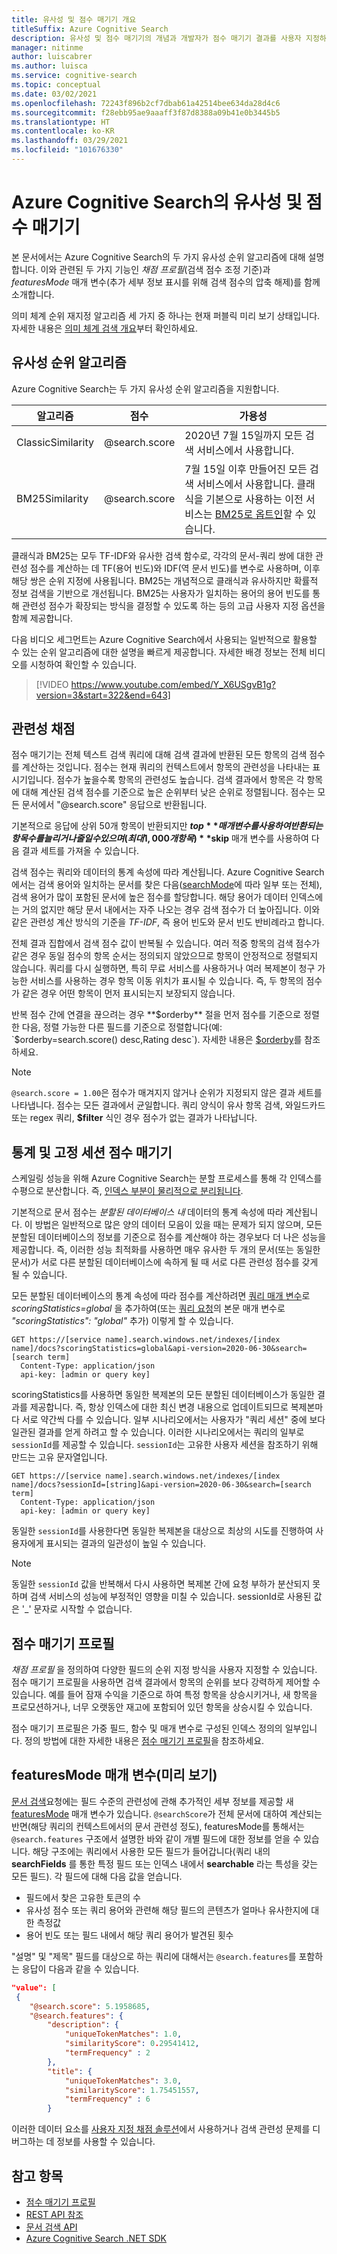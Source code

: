 ```yaml
---
title: 유사성 및 점수 매기기 개요
titleSuffix: Azure Cognitive Search
description: 유사성 및 점수 매기기의 개념과 개발자가 점수 매기기 결과를 사용자 지정하기 위해 수행할 수 있는 작업을 설명합니다.
manager: nitinme
author: luiscabrer
ms.author: luisca
ms.service: cognitive-search
ms.topic: conceptual
ms.date: 03/02/2021
ms.openlocfilehash: 72243f896b2cf7dbab61a42514bee634da28d4c6
ms.sourcegitcommit: f28ebb95ae9aaaff3f87d8388a09b41e0b3445b5
ms.translationtype: HT
ms.contentlocale: ko-KR
ms.lasthandoff: 03/29/2021
ms.locfileid: "101676330"
---
```

# <a name="similarity-and-scoring-in-azure-cognitive-search"></a>Azure Cognitive Search의 유사성 및 점수 매기기

본 문서에서는 Azure Cognitive Search의 두 가지 유사성 순위 알고리즘에 대해 설명합니다. 이와 관련된 두 가지 기능인 *채점 프로필*(검색 점수 조정 기준)과 *featuresMode* 매개 변수(추가 세부 정보 표시를 위해 검색 점수의 압축 해제)를 함께 소개합니다. 

의미 체계 순위 재지정 알고리즘 세 가지 중 하나는 현재 퍼블릭 미리 보기 상태입니다. 자세한 내용은 [의미 체계 검색 개요](semantic-search-overview.md)부터 확인하세요.

## <a name="similarity-ranking-algorithms"></a>유사성 순위 알고리즘

Azure Cognitive Search는 두 가지 유사성 순위 알고리즘을 지원합니다.

| 알고리즘 | 점수 | 가용성 |
|-----------|-------|--------------|
| ClassicSimilarity | @search.score | 2020년 7월 15일까지 모든 검색 서비스에서 사용합니다. |
| BM25Similarity | @search.score | 7월 15일 이후 만들어진 모든 검색 서비스에서 사용합니다. 클래식을 기본으로 사용하는 이전 서비스는 [BM25로 옵트인](index-ranking-similarity.md)할 수 있습니다. |

클래식과 BM25는 모두 TF-IDF와 유사한 검색 함수로, 각각의 문서-쿼리 쌍에 대한 관련성 점수를 계산하는 데 TF(용어 빈도)와 IDF(역 문서 빈도)를 변수로 사용하며, 이후 해당 쌍은 순위 지정에 사용됩니다. BM25는 개념적으로 클래식과 유사하지만 확률적 정보 검색을 기반으로 개선됩니다. BM25는 사용자가 일치하는 용어의 용어 빈도를 통해 관련성 점수가 확장되는 방식을 결정할 수 있도록 하는 등의 고급 사용자 지정 옵션을 함께 제공합니다.

다음 비디오 세그먼트는 Azure Cognitive Search에서 사용되는 일반적으로 활용할 수 있는 순위 알고리즘에 대한 설명을 빠르게 제공합니다. 자세한 배경 정보는 전체 비디오를 시청하여 확인할 수 있습니다.

> [!VIDEO https://www.youtube.com/embed/Y_X6USgvB1g?version=3&start=322&end=643]

## <a name="relevance-scoring"></a>관련성 채점

점수 매기기는 전체 텍스트 검색 쿼리에 대해 검색 결과에 반환된 모든 항목의 검색 점수를 계산하는 것입니다. 점수는 현재 쿼리의 컨텍스트에서 항목의 관련성을 나타내는 표시기입니다. 점수가 높을수록 항목의 관련성도 높습니다. 검색 결과에서 항목은 각 항목에 대해 계산된 검색 점수를 기준으로 높은 순위부터 낮은 순위로 정렬됩니다. 점수는 모든 문서에서 "@search.score" 응답으로 반환됩니다.

기본적으로 응답에 상위 50개 항목이 반환되지만 **$top** 매개 변수를 사용하여 반환되는 항목 수를 늘리거나 줄일 수 있으며(최대 1,000개 항목) **$skip** 매개 변수를 사용하여 다음 결과 세트를 가져올 수 있습니다.

검색 점수는 쿼리와 데이터의 통계 속성에 따라 계산됩니다. Azure Cognitive Search에서는 검색 용어와 일치하는 문서를 찾은 다음([searchMode](/rest/api/searchservice/search-documents#query-parameters)에 따라 일부 또는 전체), 검색 용어가 많이 포함된 문서에 높은 점수를 할당합니다. 해당 용어가 데이터 인덱스에는 거의 없지만 해당 문서 내에서는 자주 나오는 경우 검색 점수가 더 높아집니다. 이와 같은 관련성 계산 방식의 기준을 *TF-IDF*, 즉 용어 빈도와 문서 빈도 반비례라고 합니다.

전체 결과 집합에서 검색 점수 값이 반복될 수 있습니다. 여러 적중 항목의 검색 점수가 같은 경우 동일 점수의 항목 순서는 정의되지 않았으므로 항목이 안정적으로 정렬되지 않습니다. 쿼리를 다시 실행하면, 특히 무료 서비스를 사용하거나 여러 복제본이 청구 가능한 서비스를 사용하는 경우 항목 이동 위치가 표시될 수 있습니다. 즉, 두 항목의 점수가 같은 경우 어떤 항목이 먼저 표시되는지 보장되지 않습니다.

반복 점수 간에 연결을 끊으려는 경우 **$orderby** 절을 먼저 점수를 기준으로 정렬한 다음, 정렬 가능한 다른 필드를 기준으로 정렬합니다(예: `$orderby=search.score() desc,Rating desc`). 자세한 내용은 [$orderby](search-query-odata-orderby.md)를 참조하세요.

> [!NOTE]
> `@search.score = 1.00`은 점수가 매겨지지 않거나 순위가 지정되지 않은 결과 세트를 나타냅니다. 점수는 모든 결과에서 균일합니다. 쿼리 양식이 유사 항목 검색, 와일드카드 또는 regex 쿼리, **$filter** 식인 경우 점수가 없는 결과가 나타납니다.

<a name="scoring-statistics"></a>

## <a name="scoring-statistics-and-sticky-sessions"></a>통계 및 고정 세션 점수 매기기

스케일링 성능을 위해 Azure Cognitive Search는 분할 프로세스를 통해 각 인덱스를 수평으로 분산합니다. 즉, [인덱스 부분이 물리적으로 분리됩니다](search-capacity-planning.md#concepts-search-units-replicas-partitions-shards).

기본적으로 문서 점수는 *분할된 데이터베이스 내* 데이터의 통계 속성에 따라 계산됩니다. 이 방법은 일반적으로 많은 양의 데이터 모음이 있을 때는 문제가 되지 않으며, 모든 분할된 데이터베이스의 정보를 기준으로 점수를 계산해야 하는 경우보다 더 나은 성능을 제공합니다. 즉, 이러한 성능 최적화를 사용하면 매우 유사한 두 개의 문서(또는 동일한 문서)가 서로 다른 분할된 데이터베이스에 속하게 될 때 서로 다른 관련성 점수를 갖게 될 수 있습니다.

모든 분할된 데이터베이스의 통계 속성에 따라 점수를 계산하려면 [쿼리 매개 변수](/rest/api/searchservice/search-documents)로 *scoringStatistics=global* 을 추가하여(또는 [쿼리 요청](/rest/api/searchservice/search-documents)의 본문 매개 변수로 *"scoringStatistics": "global"* 추가) 이렇게 할 수 있습니다.

```http
GET https://[service name].search.windows.net/indexes/[index name]/docs?scoringStatistics=global&api-version=2020-06-30&search=[search term]
  Content-Type: application/json
  api-key: [admin or query key]  
```

scoringStatistics를 사용하면 동일한 복제본의 모든 분할된 데이터베이스가 동일한 결과를 제공합니다. 즉, 항상 인덱스에 대한 최신 변경 내용으로 업데이트되므로 복제본마다 서로 약간씩 다를 수 있습니다. 일부 시나리오에서는 사용자가 "쿼리 세션" 중에 보다 일관된 결과를 얻게 하려고 할 수 있습니다. 이러한 시나리오에서는 쿼리의 일부로 `sessionId`를 제공할 수 있습니다. `sessionId`는 고유한 사용자 세션을 참조하기 위해 만드는 고유 문자열입니다.

```http
GET https://[service name].search.windows.net/indexes/[index name]/docs?sessionId=[string]&api-version=2020-06-30&search=[search term]
  Content-Type: application/json
  api-key: [admin or query key]  
```

동일한 `sessionId`를 사용한다면 동일한 복제본을 대상으로 최상의 시도를 진행하여 사용자에게 표시되는 결과의 일관성이 높일 수 있습니다. 

> [!NOTE]
> 동일한 `sessionId` 값을 반복해서 다시 사용하면 복제본 간에 요청 부하가 분산되지 못하며 검색 서비스의 성능에 부정적인 영향을 미칠 수 있습니다. sessionId로 사용된 값은 '_' 문자로 시작할 수 없습니다.

## <a name="scoring-profiles"></a>점수 매기기 프로필

*채점 프로필* 을 정의하여 다양한 필드의 순위 지정 방식을 사용자 지정할 수 있습니다. 점수 매기기 프로필을 사용하면 검색 결과에서 항목의 순위를 보다 강력하게 제어할 수 있습니다. 예를 들어 잠재 수익을 기준으로 하여 특정 항목을 상승시키거나, 새 항목을 프로모션하거나, 너무 오랫동안 재고에 포함되어 있던 항목을 상승시킬 수 있습니다. 

점수 매기기 프로필은 가중 필드, 함수 및 매개 변수로 구성된 인덱스 정의의 일부입니다. 정의 방법에 대한 자세한 내용은 [점수 매기기 프로필](index-add-scoring-profiles.md)을 참조하세요.

<a name="featuresMode-param"></a>

## <a name="featuresmode-parameter-preview"></a>featuresMode 매개 변수(미리 보기)

[문서 검색](/rest/api/searchservice/preview-api/search-documents)요청에는 필드 수준의 관련성에 관해 추가적인 세부 정보를 제공할 새 [featuresMode](/rest/api/searchservice/preview-api/search-documents#featuresmode) 매개 변수가 있습니다. `@searchScore`가 전체 문서에 대하여 계산되는 반면(해당 쿼리의 컨텍스트에서의 문서 관련성 정도), featuresMode를 통해서는 `@search.features` 구조에서 설명한 바와 같이 개별 필드에 대한 정보를 얻을 수 있습니다. 해당 구조에는 쿼리에서 사용한 모든 필드가 들어갑니다(쿼리 내의 **searchFields** 를 통한 특정 필드 또는 인덱스 내에서 **searchable** 라는 특성을 갖는 모든 필드). 각 필드에 대해 다음 값을 얻습니다.

+ 필드에서 찾은 고유한 토큰의 수
+ 유사성 점수 또는 쿼리 용어와 관련해 해당 필드의 콘텐츠가 얼마나 유사한지에 대한 측정값
+ 용어 빈도 또는 필드 내에서 해당 쿼리 용어가 발견된 횟수

"설명" 및 "제목" 필드를 대상으로 하는 쿼리에 대해서는 `@search.features`를 포함하는 응답이 다음과 같을 수 있습니다.

```json
"value": [
 {
    "@search.score": 5.1958685,
    "@search.features": {
        "description": {
            "uniqueTokenMatches": 1.0,
            "similarityScore": 0.29541412,
            "termFrequency" : 2
        },
        "title": {
            "uniqueTokenMatches": 3.0,
            "similarityScore": 1.75451557,
            "termFrequency" : 6
        }
```

이러한 데이터 요소를 [사용자 지정 채점 솔루션](https://github.com/Azure-Samples/search-ranking-tutorial)에서 사용하거나 검색 관련성 문제를 디버그하는 데 정보를 사용할 수 있습니다.

## <a name="see-also"></a>참고 항목

+ [점수 매기기 프로필](index-add-scoring-profiles.md)
+ [REST API 참조](/rest/api/searchservice/)
+ [문서 검색 API](/rest/api/searchservice/search-documents)
+ [Azure Cognitive Search .NET SDK](/dotnet/api/overview/azure/search)